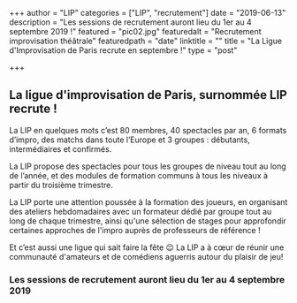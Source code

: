 +++
author = "LIP"
categories = ["LIP", "recrutement"]
date = "2019-06-13"
description = "Les sessions de recrutement auront lieu du 1er au 4 septembre 2019 !"
featured = "pic02.jpg"
featuredalt = "Recrutement improvisation théâtrale"
featuredpath = "date"
linktitle = ""
title = "La Ligue d'Improvisation de Paris recrute en septembre !"
type = "post"

+++

## La ligue d'improvisation de Paris, surnommée LIP recrute ! 

La LIP en quelques mots c’est 80 membres, 40 spectacles par an, 6 formats d’impro, des matchs dans toute l’Europe et 3 groupes : débutants, intermédiaires et confirmés.

La LIP propose des spectacles pour tous les groupes de niveau tout au long de l’année, et des modules de formation communs à tous les niveaux à partir du troisième trimestre.

La LIP porte une attention poussée à la formation des joueurs, en organisant des ateliers hebdomadaires avec un formateur dédié par groupe tout au long de chaque trimestre, ainsi qu'une sélection de stages pour approfondir certaines approches de l'impro auprès de professeurs de référence !

Et c’est aussi une ligue qui sait faire la fête 😉 La LIP a à cœur de réunir une communauté d'amateurs et de comédiens aguerris autour du plaisir de jeu!

### Les sessions de recrutement auront lieu du 1er au 4 septembre 2019